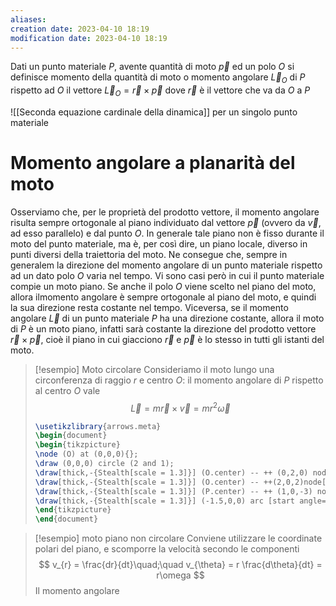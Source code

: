 ```yaml
---
aliases: 
creation date: 2023-04-10 18:19
modification date: 2023-04-10 18:19
---
```


Dati un punto materiale $P$, avente quantità di moto $\vec{p}$ ed un polo $O$ si definisce momento della quantità di moto o momento angolare $\vec{L}_{O}$ di $P$ rispetto ad $O$ il vettore
$\vec{L}_{O} = \vec{r} \times \vec{p}$ 
dove $\vec{r}$ è il vettore che va da $O$ a $P$


![[Seconda equazione cardinale della dinamica]] per un singolo punto materiale



# Momento angolare a planarità del moto
Osserviamo che, per le proprietà del prodotto vettore, il momento angolare risulta sempre ortogonale al piano individuato dal vettore $\vec{p}$ (ovvero da $\vec{v}$, ad esso parallelo) e dal punto $O$. In generale tale piano non è fisso durante il moto del punto materiale, ma è, per così dire, un piano locale, diverso in punti diversi della traiettoria del moto. Ne consegue che, sempre in generalem la direzione del momento angolare di un punto materiale rispetto ad un dato polo $O$ varia nel tempo.
Vi sono casi però in cui il punto materiale compie un moto piano. Se anche il polo $O$ viene scelto nel piano del moto, allora ilmomento angolare è sempre ortogonale al piano del moto, e quindi la sua direzione resta costante nel tempo.
Viceversa, se il momento angolare $\vec{L}$ di un punto materiale $P$ ha una direzione costante, allora il moto di $P$ è un moto piano, infatti sarà costante la direzione del prodotto vettore $\vec{r} \times \vec{p}$, cioè il piano in cui giacciono $\vec{r}$ e $\vec{p}$ è lo stesso in tutti gli istanti del moto.


>[!esempio] Moto circolare
>Consideriamo il moto lungo una circonferenza di raggio $r$ e centro $O$: il momento angolare di $P$ rispetto al centro $O$ vale
>$$ \vec{L} = m\vec{r} \times \vec{v}= mr^2\vec{\omega}$$
>
> ```tikz
> \usetikzlibrary{arrows.meta}
>\begin{document}
>\begin{tikzpicture}
>\node (O) at (0,0,0){};
>\draw (0,0,0) circle (2 and 1);
>\draw[thick,-{Stealth[scale = 1.3]}] (O.center) -- ++ (0,2,0) node[below right]{$\vec{\omega}$};
>\draw[thick,-{Stealth[scale = 1.3]}] (O.center) -- ++(2,0,2)node[midway, above]{$\vec{r}$}node(P){};
>\draw[thick,-{Stealth[scale = 1.3]}] (P.center) -- ++ (1,0,-3) node[above left]{$\vec{p}$};
>\draw[thick,-{Stealth[scale = 1.3]}] (-1.5,0,0) arc [start angle=180, end angle = 270, x radius = 1.5, y radius = 0.75];
>\end{tikzpicture}
>\end{document}
>```

>[!esempio] moto piano non circolare
>Conviene utilizzare le coordinate polari del piano, e scomporre la velocità secondo le componenti
>$$ v_{r} = \frac{dr}{dt}\quad;\quad v_{\theta} = r \frac{d\theta}{dt} = r\omega   $$
>Il momento angolare 
